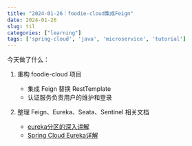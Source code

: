 ```yaml
---
title: "2024-01-26｜foodie-cloud集成Feign"
date: 2024-01-26
slug: til
categories: ["learning"]
tags: ['spring-cloud', 'java', 'microservice', 'tutorial']
---
```




今天做了什么：

1. 重构 foodie-cloud 项目
   - 集成 Feign 替换 RestTemplate
   - 认证服务负责用户的维护和登录

2. 整理 Feign、Eureka、Seata、Sentinel 相关文档
   - [eureka分区的深入讲解](https://segmentfault.com/a/1190000014107639)
   - [Spring Cloud Eureka详解](https://cloud.tencent.com/developer/article/2106187)
